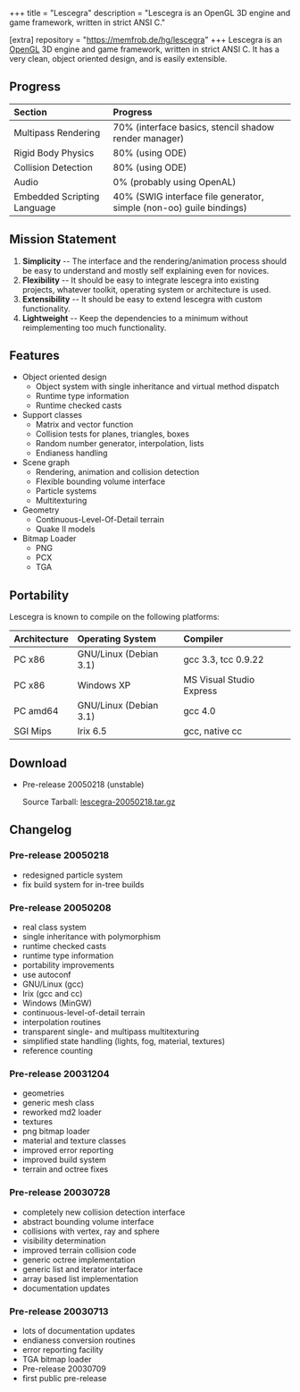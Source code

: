 +++
title = "Lescegra"
description = "Lescegra is an OpenGL 3D engine and game framework, written in strict ANSI C."

[extra]
repository = "https://memfrob.de/hg/lescegra"
+++
Lescegra is an [OpenGL](http://www.opengl.org/) 3D engine and game
framework, written in strict ANSI C. It has a very clean, object
oriented design, and is easily extensible.

## Progress

| Section                      | Progress                                                            |
|:-----------------------------|:--------------------------------------------------------------------|
| Multipass Rendering          | 70% (interface basics, stencil shadow render manager)               |
| Rigid Body Physics           | 80% (using ODE)                                                     |
| Collision Detection          | 80% (using ODE)                                                     |
| Audio                        | 0% (probably using OpenAL)                                          |
| Embedded Scripting Language  | 40% (SWIG interface file generator, simple (non-oo) guile bindings) |

## Mission Statement

1. **Simplicity** -- The interface and the rendering/animation process should be easy to understand and mostly self explaining even for novices.
2. **Flexibility** -- It should be easy to integrate lescegra into existing projects, whatever toolkit, operating system or architecture is used.
3. **Extensibility** -- It should be easy to extend lescegra with custom functionality.
4. **Lightweight** -- Keep the dependencies to a minimum without reimplementing too much functionality.

## Features

- Object oriented design
  - Object system with single inheritance and virtual method dispatch
  - Runtime type information
  - Runtime checked casts
- Support classes
  - Matrix and vector function
  - Collision tests for planes, triangles, boxes
  - Random number generator, interpolation, lists
  - Endianess handling
- Scene graph
  - Rendering, animation and collision detection
  - Flexible bounding volume interface
  - Particle systems
  - Multitexturing
- Geometry
  - Continuous-Level-Of-Detail terrain
  - Quake II models
- Bitmap Loader
  - PNG
  - PCX
  - TGA

## Portability

Lescegra is known to compile on the following platforms:

| Architecture | Operating System       | Compiler                 |
|:-------------|:-----------------------|:-------------------------|
| PC x86       | GNU/Linux (Debian 3.1) | gcc 3.3, tcc 0.9.22      |
| PC x86       | Windows XP             | MS Visual Studio Express |
| PC amd64     | GNU/Linux (Debian 3.1) | gcc 4.0                  |
| SGI Mips     | Irix 6.5               | gcc, native cc           |

## Download

- Pre-release 20050218 (unstable)

  Source Tarball: [lescegra-20050218.tar.gz](/files/lescegra-20050218.tar.gz)

## Changelog

### Pre-release 20050218

- redesigned particle system
- fix build system for in-tree builds

### Pre-release 20050208

- real class system
- single inheritance with polymorphism
- runtime checked casts
- runtime type information
- portability improvements
- use autoconf
- GNU/Linux (gcc)
- Irix (gcc and cc)
- Windows (MinGW)
- continuous-level-of-detail terrain
- interpolation routines
- transparent single- and multipass multitexturing
- simplified state handling (lights, fog, material, textures)
- reference counting

### Pre-release 20031204

- geometries
- generic mesh class
- reworked md2 loader
- textures
- png bitmap loader
- material and texture classes
- improved error reporting
- improved build system
- terrain and octree fixes

### Pre-release 20030728

- completely new collision detection interface
- abstract bounding volume interface
- collisions with vertex, ray and sphere
- visibility determination
- improved terrain collision code
- generic octree implementation
- generic list and iterator interface
- array based list implementation
- documentation updates

### Pre-release 20030713

- lots of documentation updates
- endianess conversion routines
- error reporting facility
- TGA bitmap loader
- Pre-release 20030709
- first public pre-release
